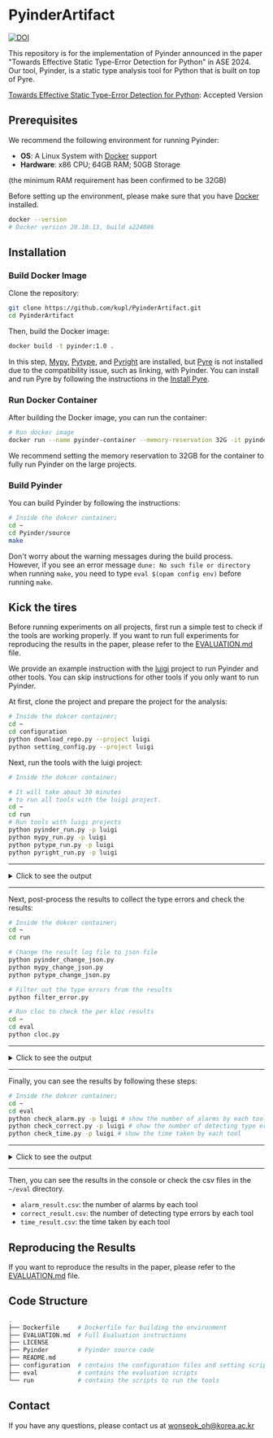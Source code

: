 # PyinderArtifact

[![DOI](https://zenodo.org/badge/841222762.svg)](https://zenodo.org/doi/10.5281/zenodo.13738702)

This repository is for the implementation of Pyinder announced in the paper 
"Towards Effective Static Type-Error Detection for Python" in ASE 2024.
Our tool, Pyinder, is a static type analysis tool for Python that is built on top of Pyre.

[Towards Effective Static Type-Error Detection for Python](https://drive.google.com/file/d/1t2J4fNyWScao9xwRcORBigKkO8dVJmsB/view?usp=sharing): Accepted Version

## Prerequisites

We recommend the following environment for running Pyinder:
- **OS**: A Linux System with [Docker](https://docs.docker.com/get-docker/) support
- **Hardware**: x86 CPU; 64GB RAM; 50GB Storage 

(the minimum RAM requirement has been confirmed to be 32GB)

Before setting up the environment, please make sure that you have [Docker](https://docs.docker.com/get-docker/) installed.

```bash
docker --version
# Docker version 20.10.13, build a224086
```

## Installation

### Build Docker Image

Clone the repository:

```bash
git clone https://github.com/kupl/PyinderArtifact.git
cd PyinderArtifact
```

Then, build the Docker image:

```bash
docker build -t pyinder:1.0 .
```

In this step, [Mypy](https://github.com/python/mypy), [Pytype](https://github.com/google/pytype), and [Pyright](https://github.com/microsoft/pyright) are installed, but [Pyre](https://github.com/facebook/pyre-check) is not installed due to the compatibility issue, such as linking, with Pyinder. 
You can install and run Pyre by following the instructions in the [Install Pyre](./EVALUATION.md#install-pyre).

### Run Docker Container

After building the Docker image, you can run the container:

```bash
# Run docker image
docker run --name pyinder-container --memory-reservation 32G -it pyinder:1.0
```

We recommend setting the memory reservation to 32GB for the container to fully run Pyinder on the large projects.

### Build Pyinder

You can build Pyinder by following the instructions:

```bash
# Inside the dokcer container;
cd ~
cd Pyinder/source
make
```

Don't worry about the warning messages during the build process.
However, if you see an error message `dune: No such file or directory` when running `make`,
you need to type `eval $(opam config env)` before running `make`.

## Kick the tires

Before running experiments on all projects, first run a simple test to check if the tools are working properly.
If you want to run full experiments for reproducing the results in the paper, please refer to the [EVALUATION.md](./EVALUATION.md) file.

We provide an example instruction with the [luigi](https://github.com/spotify/luigi) project to run Pyinder and other tools.
You can skip instructions for other tools if you only want to run Pyinder.

At first, clone the project and prepare the project for the analysis:

```bash
# Inside the dokcer container;
cd ~
cd configuration
python download_repo.py --project luigi
python setting_config.py --project luigi
```

Next, run the tools with the luigi project:

```bash
# Inside the dokcer container;

# It will take about 30 minutes 
# to run all tools with the luigi project.
cd ~
cd run
# Run tools with luigi projects
python pyinder_run.py -p luigi
python mypy_run.py -p luigi
python pytype_run.py -p luigi
python pyright_run.py -p luigi
```

---
<details>
<summary>Click to see the output</summary>

You can see the output of each tool in the console like this:

```bash
# luigi-1836 is analyzed... Finished process in 77.26377391815186 seconds.
# luigi-4 is analyzed... Finished process in 85.76695346832275 seconds.
# luigi-14 is analyzed... Finished process in 74.57044434547424 seconds.
```

The result of each tool is stored in the `~/result/<each-tool>/<luigi-proejct>/result.json` directory (e.g., `~/result/pyinder/luigi-1836/result.json`).
</details>

---
Next, post-process the results to collect the type errors and check the results:

```bash
# Inside the dokcer container;
cd ~
cd run

# Change the result log file to json file
python pyinder_change_json.py
python mypy_change_json.py
python pytype_change_json.py

# Filter out the type errors from the results
python filter_error.py

# Run cloc to check the per kloc results
cd ~
cd eval
python cloc.py
```

---
<details>
<summary>Click to see the output</summary>

When you run `*_change_json.py`, you can see the output that shows the success on luigi projects:

```bash
airflow-3831 is analyzed... Failed
...
luigi-1836 is analyzed... Done!
...
luigi-4 is analyzed... Done!
luigi-14 is analyzed... Done!
...
sympy-44 is analyzed... Failed
```

After running `python filter_error.py`, you can see the filtered results in the `~/result/<each-tool>/<luigi-project>/filter_error.json` directory (e.g., `~/result/pyinder/luigi-1836/filter_error.json`).

The command `python cloc.py` makes the `~/cloc` directory that contains the results of cloc.
</details>

---
Finally, you can see the results by following these steps:

```bash
# Inside the dokcer container;
cd ~
cd eval
python check_alarm.py -p luigi # show the number of alarms by each tool
python check_correct.py -p luigi # show the number of detecting type errors by each tool
python check_time.py -p luigi # show the time taken by each tool
```

---
<details>
<summary>Click to see the output</summary>

> Note: The results can be slightly different from the paper because the tools and [typeshed](https://github.com/python/typeshed) can be updated.

The command `python check_alarm.py -p luigi` shows the number of alarms by each tool:

```bash
Project             Pyinder   Mypy      Pyre      Pytype    Pyright
luigi-1836          82        85        N/A       0         144
luigi-4             104       117       N/A       0         179
luigi-14            79        75        N/A       0         138
Total               265       277       0         0         461
Per 1k LOC          6.73      7.04      N/A       0.0       11.71
```

The command `python check_correct.py -p luigi` shows the number of detecting type errors by each tool:

```bash
Project             Pyinder   Mypy      Pyre      Pytype    Pyright
luigi-1836          O         O         E         X         O
luigi-4             X         X         E         X         X
luigi-14            O         X         E         X         O
Correct             2         1         0         0         2
```

The command `python check_time.py -p luigi` shows the time taken by each tool:

```bash
Project             Pyinder   Mypy      Pyre      Pytype    Pyright
luigi-1836          77.26     6.64      N/A       27.55     8.8
luigi-4             85.77     4.69      N/A       149.27    10.04
luigi-14            74.57     4.21      N/A       546.52    8.55
Total               237.6     15.54     0         723.34    27.39
Per 1k LOC          6.04      0.39      N/A       18.38     0.7
```
</details>

---
Then, you can see the results in the console or check the csv files in the `~/eval` directory.
- `alarm_result.csv`: the number of alarms by each tool
- `correct_result.csv`: the number of detecting type errors by each tool
- `time_result.csv`: the time taken by each tool


## Reproducing the Results

If you want to reproduce the results in the paper, please refer to the [EVALUATION.md](./EVALUATION.md) file.

## Code Structure

```bash
.
├── Dockerfile     # Dockerfile for building the environment
├── EVALUATION.md  # Full Evaluation instructions
├── LICENSE
├── Pyinder        # Pyinder source code
├── README.md      
├── configuration  # contains the configuration files and setting scripts
├── eval           # contains the evaluation scripts
└── run            # contains the scripts to run the tools
```

## Contact

If you have any questions, please contact us at [wonseok_oh@korea.ac.kr](mailto:wonseok_oh@korea.ac.kr)